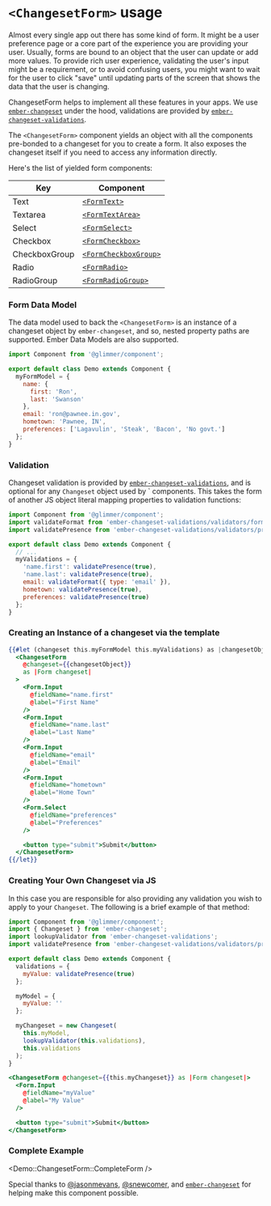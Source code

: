 # `<ChangesetForm>` usage

Almost every single app out there has some kind of form. It might be a user preference
page or a core part of the experience you are providing your user. Usually,
forms are bound to an object that the user can update or add more values.
To provide rich user experience, validating the user's input might be a requirement,
or to avoid confusing users, you might want to wait for the user to click "save" until
updating parts of the screen that shows the data that the user is changing.

ChangesetForm helps to implement all these features in your apps. We use
[`ember-changeset`](http://github.com/poteto/ember-changeset) under the hood,
validations are provided by [`ember-changeset-validations`](https://github.com/poteto/ember-changeset-validations/).

The `<ChangesetForm>` component yields an object with all the components pre-bonded
to a changeset for you to create a form. It also exposes the changeset itself if
you need to access any information directly.

Here's the list of yielded form components:

| Key           | Component                                                |
| ------------- | -------------------------------------------------------- |
| Text          | [`<FormText>`](/docs/forms/form-input)                   |
| Textarea      | [`<FormTextArea>`](/docs/forms/form-textarea)            |
| Select        | [`<FormSelect>`](/docs/forms/form-select)                |
| Checkbox      | [`<FormCheckbox>`](/docs/forms/form-checkbox)            |
| CheckboxGroup | [`<FormCheckboxGroup>`](/docs/forms/form-checkbox-group) |
| Radio         | [`<FormRadio>`](/docs/forms/form-radio)                  |
| RadioGroup    | [`<FormRadioGroup>`](/docs/forms/form-radio-group)       |

### Form Data Model

The data model used to back the `<ChangesetForm>` is an instance of a changeset object by `ember-changeset`,
and so, nested property paths are supported. Ember Data Models are also supported.

```js
import Component from '@glimmer/component';

export default class Demo extends Component {
  myFormModel = {
    name: {
      first: 'Ron',
      last: 'Swanson'
    },
    email: 'ron@pawnee.in.gov',
    hometown: 'Pawnee, IN',
    preferences: ['Lagavulin', 'Steak', 'Bacon', 'No govt.']
  };
}
```

### Validation

Changeset validation is provided by [`ember-changeset-validations`](https://github.com/poteto/ember-changeset-validations/),
and is optional for any `Changeset` object used by <ChangesetForm>` components. This takes the form of another
JS object literal mapping properties to validation functions:

```js
import Component from '@glimmer/component';
import validateFormat from 'ember-changeset-validations/validators/format';
import validatePresence from 'ember-changeset-validations/validators/presence';

export default class Demo extends Component {
  // ...
  myValidations = {
    'name.first': validatePresence(true),
    'name.last': validatePresence(true),
    email: validateFormat({ type: 'email' }),
    hometown: validatePresence(true),
    preferences: validatePresence(true)
  };
}
```

### Creating an Instance of a changeset via the template

```hbs
{{#let (changeset this.myFormModel this.myValidations) as |changesetObject|}}
  <ChangesetForm
    @changeset={{changesetObject}}
    as |Form changeset|
  >
    <Form.Input
      @fieldName="name.first"
      @label="First Name"
    />
    <Form.Input
      @fieldName="name.last"
      @label="Last Name"
    />
    <Form.Input
      @fieldName="email"
      @label="Email"
    />
    <Form.Input
      @fieldName="hometown"
      @label="Home Town"
    />
    <Form.Select
      @fieldName="preferences"
      @label="Preferences"
    />

    <button type="submit">Submit</button>
  </ChangesetForm>
{{/let}}
```

### Creating Your Own Changeset via JS

In this case you are responsible for also providing any validation you wish to apply
to your `Changeset`. The following is a brief example of that method:

```js
import Component from '@glimmer/component';
import { Changeset } from 'ember-changeset';
import lookupValidator from 'ember-changeset-validations';
import validatePresence from 'ember-changeset-validations/validators/presence';

export default class Demo extends Component {
  validations = {
    myValue: validatePresence(true)
  };

  myModel = {
    myValue: ''
  };

  myChangeset = new Changeset(
    this.myModel,
    lookupValidator(this.validations),
    this.validations
  );
}
```


```hbs
<ChangesetForm @changeset={{this.myChangeset}} as |Form changeset|>
  <Form.Input
    @fieldName="myValue"
    @label="My Value"
  />

  <button type="submit">Submit</button>
</ChangesetForm>
```

### Complete Example

<Demo::ChangesetForm::CompleteForm />

Special thanks to [@jasonmevans](https://github.com/jasonmevans),
[@snewcomer](http://github.com/snewcomer),
and [`ember-changeset`](http://github.com/poteto/ember-changeset)
for helping make this component possible.
